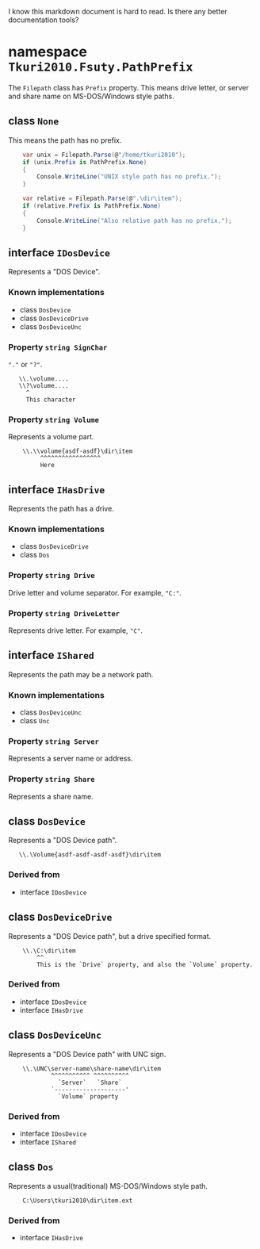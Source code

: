 I know this markdown document is hard to read. Is there any better documentation tools?

# namespace `Tkuri2010.Fsuty.PathPrefix`

The `Filepath` class has `Prefix` property. This means drive letter, or server and share name on MS-DOS/Windows style paths.

## class `None`
This means the path has no prefix.

```cs
    var unix = Filepath.Parse(@"/home/tkuri2010");
    if (unix.Prefix is PathPrefix.None)
    {
        Console.WriteLine("UNIX style path has no prefix.");
    }

    var relative = Filepath.Parse(@".\dir\item");
    if (relative.Prefix is PathPrefix.None)
    {
        Console.WriteLine("Also relative path has no prefix.");
    }
```


## interface `IDosDevice`
Represents a "DOS Device".
### Known implementations
- class `DosDevice`
- class `DosDeviceDrive`
- class `DosDeviceUnc`

### Property `string SignChar`
`"."` or `"?"`.
```
   \\.\volume....
   \\?\volume....
     ^
     This character
```

### Property `string Volume`
Represents a volume part.
```
    \\.\\volume{asdf-asdf}\dir\item
         ^^^^^^^^^^^^^^^^^
         Here
```

## interface `IHasDrive`
Represents the path has a drive.

### Known implementations
- class `DosDeviceDrive`
- class `Dos`

### Property `string Drive`
Drive letter and volume separator. For example, `"C:"`.

### Property `string DriveLetter`
Represents drive letter. For example, `"C"`.


## interface `IShared`
Represents the path may be a network path.

### Known implementations
- class `DosDeviceUnc`
- class `Unc`

### Property `string Server`
Represents a server name or address.

### Property `string Share`
Represents a share name.


## class `DosDevice`
Represents a "DOS Device path".
```
   \\.\Volume{asdf-asdf-asdf-asdf}\dir\item
```
### Derived from
- interface `IDosDevice`

## class `DosDeviceDrive`
Represents a "DOS Device path", but a drive specified format.
```
    \\.\C:\dir\item
        ^^
        This is the `Drive` property, and also the `Volume` property.
```
### Derived from
- interface `IDosDevice`
- interface `IHasDrive`

## class `DosDeviceUnc`
Represents a "DOS Device path" with UNC sign.
```
    \\.\UNC\server-name\share-name\dir\item
            ^^^^^^^^^^^ ^^^^^^^^^^
              `Server`   `Share`
            `--------------------'
              `Volume` property
```
### Derived from
- interface `IDosDevice`
- interface `IShared`


## class `Dos`
Represents a usual(traditional) MS-DOS/Windows style path.
```
    C:\Users\tkuri2010\dir\item.ext
```
### Derived from
- interface `IHasDrive`
